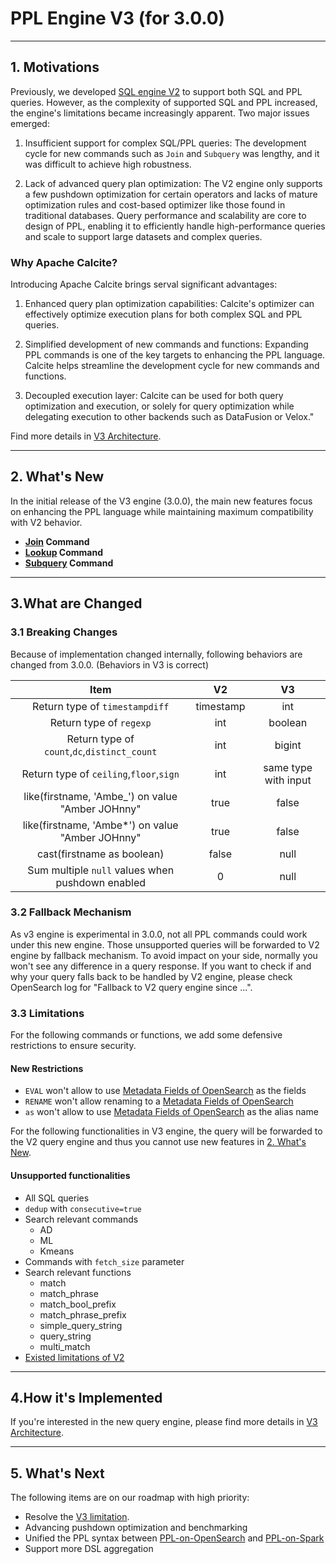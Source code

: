# PPL Engine V3 (for 3.0.0)

---
## 1. Motivations

Previously, we developed [SQL engine V2](../../docs/dev/intro-v2-engine.md) to support both SQL and PPL queries. However, as the complexity of supported SQL and PPL increased, the engine's limitations became increasingly apparent. Two major issues emerged:

1. Insufficient support for complex SQL/PPL queries: The development cycle for new commands such as `Join` and `Subquery` was lengthy, and it was difficult to achieve high robustness.

2. Lack of advanced query plan optimization: The V2 engine only supports a few pushdown optimization for certain operators and lacks of mature optimization rules and cost-based optimizer like those found in traditional databases. Query performance and scalability are core to design of PPL, enabling it to efficiently handle high-performance queries and scale to support large datasets and complex queries.

### Why Apache Calcite?

Introducing Apache Calcite brings serval significant advantages:

1. Enhanced query plan optimization capabilities: Calcite's optimizer can effectively optimize execution plans for both complex SQL and PPL queries.

2. Simplified development of new commands and functions: Expanding PPL commands is one of the key targets to enhancing the PPL language. Calcite helps streamline the development cycle for new commands and functions.

3. Decoupled execution layer: Calcite can be used for both query optimization and execution, or solely for query optimization while delegating execution to other backends such as DataFusion or Velox."

Find more details in [V3 Architecture](./intro-v3-architecture.md).

---
## 2. What's New

In the initial release of the V3 engine (3.0.0), the main new features focus on enhancing the PPL language while maintaining maximum compatibility with V2 behavior.

* **[Join](../user/ppl/cmd/join.rst) Command**
* **[Lookup](../user/ppl/cmd/lookup.rst) Command**
* **[Subquery](../user/ppl/cmd/subquery.rst) Command**

---
## 3.What are Changed

### 3.1 Breaking Changes

Because of implementation changed internally, following behaviors are changed from 3.0.0. (Behaviors in V3 is correct)

|                       Item                       |    V2     |          V3          |
|:------------------------------------------------:|:---------:|:--------------------:|
|          Return type of `timestampdiff`          | timestamp |         int          |
|             Return type of `regexp`              |    int    |       boolean        |
|   Return type of `count`,`dc`,`distinct_count`   |    int    |        bigint        |
|     Return type of `ceiling`,`floor`,`sign`      |    int    | same type with input |
| like(firstname, 'Ambe_') on value "Amber JOHnny" |   true    |        false         |
| like(firstname, 'Ambe*') on value "Amber JOHnny" |   true    |        false         |
|            cast(firstname as boolean)            |   false   |         null         |
| Sum multiple `null` values when pushdown enabled |     0     |         null         |


### 3.2 Fallback Mechanism

As v3 engine is experimental in 3.0.0, not all PPL commands could work under this new engine. Those unsupported queries will be forwarded to V2 engine by fallback mechanism. To avoid impact on your side, normally you won't see any difference in a query response. If you want to check if and why your query falls back to be handled by V2 engine, please check OpenSearch log for "Fallback to V2 query engine since ...".

### 3.3 Limitations

For the following commands or functions, we add some defensive restrictions to ensure security.

#### New Restrictions
- `EVAL` won't allow to use [Metadata Fields of OpenSearch](https://docs.opensearch.org/docs/latest/field-types/metadata-fields/index/) as the fields
- `RENAME` won't allow renaming to a [Metadata Fields of OpenSearch](https://docs.opensearch.org/docs/latest/field-types/metadata-fields/index/)
- `as` won't allow to use [Metadata Fields of OpenSearch](https://docs.opensearch.org/docs/latest/field-types/metadata-fields/index/) as the alias name

For the following functionalities in V3 engine, the query will be forwarded to the V2 query engine and thus you cannot use new features in [2. What's New](#2-whats-new).

#### Unsupported functionalities
- All SQL queries
- `dedup` with `consecutive=true`
- Search relevant commands
  - AD
  - ML
  - Kmeans
- Commands with `fetch_size` parameter
- Search relevant functions
  - match
  - match_phrase
  - match_bool_prefix
  - match_phrase_prefix
  - simple_query_string
  - query_string
  - multi_match
- [Existed limitations of V2](intro-v2-engine.md#33-limitations)

---
## 4.How it's Implemented

If you're interested in the new query engine, please find more details in [V3 Architecture](./intro-v3-architecture.md).

---
## 5. What's Next

The following items are on our roadmap with high priority:
- Resolve the [V3 limitation](#33-limitations).
- Advancing pushdown optimization and benchmarking
- Unified the PPL syntax between [PPL-on-OpenSearch](https://github.com/opensearch-project/sql/blob/main/ppl/src/main/antlr/OpenSearchPPLParser.g4) and [PPL-on-Spark](https://github.com/opensearch-project/opensearch-spark/blob/main/ppl-spark-integration/src/main/antlr4/OpenSearchPPLParser.g4)
- Support more DSL aggregation
